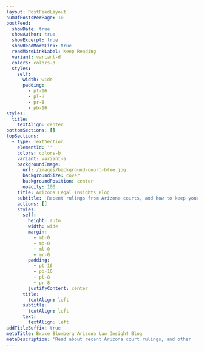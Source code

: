 ```yaml
---
layout: PostFeedLayout
numOfPostsPerPage: 10
postFeed:
  showDate: true
  showAuthor: true
  showExcerpt: true
  showReadMoreLink: true
  readMoreLinkLabel: Keep Reading
  variant: variant-d
  colors: colors-d
  styles:
    self:
      width: wide
      padding:
        - pt-16
        - pl-8
        - pr-8
        - pb-16
styles:
  title:
    textAlign: center
bottomSections: []
topSections:
  - type: TextSection
    elementId: ''
    colors: colors-b
    variant: variant-a
    backgroundImage:
      url: /images/background-court-blue.jpg
      backgroundSize: cover
      backgroundPosition: center
      opacity: 100
    title: Arizona Legal Insights Blog
    subtitle: 'Recent rulings from Arizona courts, and how to keep yourself protected.'
    actions: []
    styles:
      self:
        height: auto
        width: wide
        margin:
          - mt-0
          - mb-0
          - ml-0
          - mr-0
        padding:
          - pt-16
          - pb-16
          - pl-8
          - pr-8
        justifyContent: center
      title:
        textAlign: left
      subtitle:
        textAlign: left
      text:
        textAlign: left
addTitleSuffix: true
metaTitle: Bruce Blumberg Arizona Law Insight Blog
metaDescription: 'Read about recent Arizona court rulings, and other '
---
```

